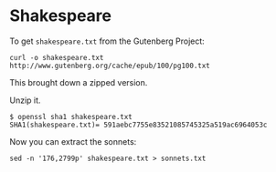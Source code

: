 # Shakespeare
To get ```shakespeare.txt``` from the Gutenberg Project:
```
curl -o shakespeare.txt http://www.gutenberg.org/cache/epub/100/pg100.txt
```
This brought down a zipped version.

Unzip it.

```
$ openssl sha1 shakespeare.txt
SHA1(shakespeare.txt)= 591aebc7755e83521085745325a519ac6964053c
```
Now you can extract the sonnets:

```
sed -n '176,2799p' shakespeare.txt > sonnets.txt
```
